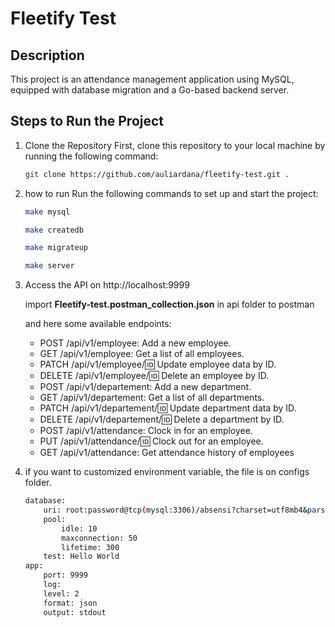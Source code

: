 # Fleetify Test

## Description
This project is an attendance management application using MySQL, equipped with database migration and a Go-based backend server.

## Steps to Run the Project

1. Clone the Repository
    First, clone this repository to your local machine by running the following command:
    ```bash
    git clone https://github.com/auliardana/fleetify-test.git .

2. how to run
   Run the following commands to set up and start the project:

   ```bash
   make mysql
   ```
   
   ```bash
   make createdb
   ```

   ```bash
   make migrateup
   ```

   ```bash
   make server
   ```

3. Access the API on http://localhost:9999

    import **Fleetify-test.postman_collection.json** in api folder to postman

    and here some available endpoints:

    - POST /api/v1/employee: Add a new employee.
    - GET /api/v1/employee: Get a list of all employees.
    - PATCH /api/v1/employee/:id: Update employee data by ID.
    - DELETE /api/v1/employee/:id: Delete an employee by ID.
    - POST /api/v1/departement: Add a new department.
    - GET /api/v1/departement: Get a list of all departments.
    - PATCH /api/v1/departement/:id: Update department data by ID.
    - DELETE /api/v1/departement/:id: Delete a department by ID.
    - POST /api/v1/attendance: Clock in for an employee.
    - PUT /api/v1/attendance/:id: Clock out for an employee.
    - GET /api/v1/attendance: Get attendance history of employees


4. if you want to customized environment variable, the file is on configs folder.

    ```bash
    database:
        uri: root:password@tcp(mysql:3306)/absensi?charset=utf8mb4&parseTime=True&loc=Local
        pool:
            idle: 10
            maxconnection: 50
            lifetime: 300
        test: Hello World
    app:
        port: 9999
        log:
        level: 2
        format: json
        output: stdout
    ```
